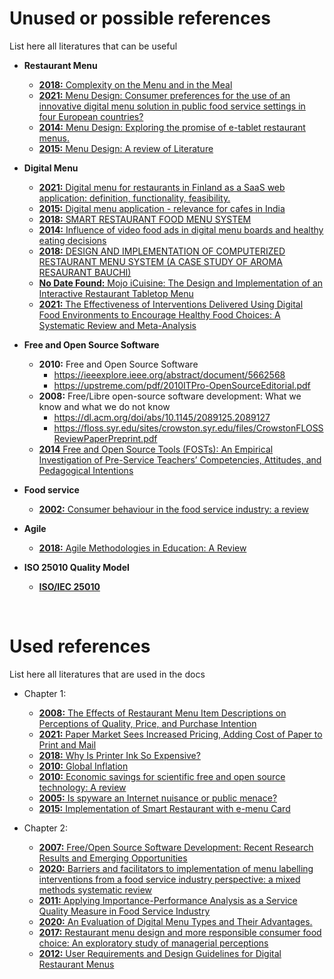 # Unused or possible references
List here all literatures that can be useful

* **Restaurant Menu**
   + [**2018:** Complexity on the Menu and in the Meal](https://www.mdpi.com/2304-8158/7/10/158)
   + [**2021:** Menu Design: Consumer preferences for the use of an innovative digital menu solution in public food service settings in four European countries?](https://www.sciencedirect.com/science/article/abs/pii/S095032932100207X)
   + [**2014:** Menu Design: Exploring the promise of e-tablet restaurant menus.](https://www.emerald.com/insight/content/doi/10.1108/IJCHM-01-2013-0039/full/html)
   + [**2015:** Menu Design: A review of Literature](https://www.tandfonline.com/doi/abs/10.1080/15378020.2015.1051428)

* **Digital Menu**
   + [**2021:** Digital menu for restaurants in Finland as a SaaS web application: definition, functionality, feasibility.](https://www.theseus.fi/bitstream/handle/10024/500243/TimurTan2021.pdf?sequence=2)
   + [**2015:** Digital menu application - relevance for cafes in India](http://14.139.111.20:7888/jspui/handle/1/65)
   + [**2018:** SMART RESTAURANT FOOD MENU SYSTEM](https://www.researchgate.net/profile/Jyoti-Morbale/publication/363055312_SMART_RESTAURANT_FOOD_MENU_SYSTEM/links/630c89ffacd814437fe5e492/SMART-RESTAURANT-FOOD-MENU-SYSTEM.pdf)
   + [**2014:** Influence of video food ads in digital menu boards and healthy eating decisions](https://core.ac.uk/download/pdf/38926234.pdf)
   + [**2018:** DESIGN AND IMPLEMENTATION OF COMPUTERIZED RESTAURANT MENU SYSTEM (A CASE STUDY OF AROMA RESAURANT BAUCHI)](https://d1wqtxts1xzle7.cloudfront.net/55779783/Approved_project.pdf?1518425957=&response-content-disposition=inline%3B+filename%3DDESIGN_AND_IMPLEMENTATION_OF_COMPUTERIZE.pdf&Expires=1683476998&Signature=XbVaDPk5e3k3pKcWelknYr6GnemHLiAdkuktoSmSekzbs5dTXILWiHwa-d31KKxUeKnq-7-5CmyksVTz3WCXhS-oZRcZebQgm94YcjIWi~~Jx~3g09plXkcoWQqrAhbl6hWtxgw5oEowdV0UWXKgXwRGDS8PzoAV-~fFTiWRnNOUNcfU6LiSol83hVMjKMD5LYm1W8-KgAp9eMBN2nCr8FGiQZwVeu0YRvrQsQzc943F~gL5exJ10FgdYpKrGAd5sWkoGl6MaeUtHC16VJKce7I2PKCkWzj0ulKrxTQzAKJOv5Z7xWErjs8q4Y-VUABOxEY9DCwsM4GVOy~sqTFmkQ__&Key-Pair-Id=APKAJLOHF5GGSLRBV4ZA)
   + [**No Date Found:** Mojo iCuisine: The Design and Implementation of an Interactive Restaurant Tabletop Menu](https://www.researchgate.net/profile/Ting-Han-Chen/publication/225210685_Mojo_iCuisine_The_Design_and_Implementation_of_an_Interactive_Restaurant_Tabletop_Menu/links/57e29da008ae040ae3c30093/Mojo-iCuisine-The-Design-and-Implementation-of-an-Interactive-Restaurant-Tabletop-Menu.pdf)
   + [**2021:** The Effectiveness of Interventions Delivered Using Digital Food Environments to Encourage Healthy Food Choices: A Systematic Review and Meta-Analysis](https://www.mdpi.com/2072-6643/13/7/2255)

* **Free and Open Source Software**
   + **2010:** Free and Open Source Software
      - https://ieeexplore.ieee.org/abstract/document/5662568
      - https://upstreme.com/pdf/2010ITPro-OpenSourceEditorial.pdf
   + **2008:** Free/Libre open-source software development: What we know and what we do not know
      - https://dl.acm.org/doi/abs/10.1145/2089125.2089127
      - https://floss.syr.edu/sites/crowston.syr.edu/files/CrowstonFLOSSReviewPaperPreprint.pdf
   + [**2014** Free and Open Source Tools (FOSTs): An Empirical Investigation of
   Pre-Service Teachers’ Competencies, Attitudes, and Pedagogical Intentions](https://files.eric.ed.gov/fulltext/EJ1043024.pdf)

* **Food service**
   + [**2002:** Consumer behaviour in the food service industry: a review](https://d1wqtxts1xzle7.cloudfront.net/40838366/Consumer_behaviour_in_the_food_service_industry_a_review-libre.pdf?1450750419=&response-content-disposition=inline%3B+filename%3DConsumer_behaviour_in_the_food_service_i.pdf&Expires=1680327487&Signature=hGaqetCA4xx1n7RzYvAp~89uTAGMQH3CxcMSazMd2A2Uwi23RAEeN2vlyD3wB2mVtRkySjVjjAVK2cejz9nqpKurdMtTfR4zBj89qABTD9yKT9QNkl4L96k1-LnnPc~YJMDc75232tT95RZLLFV6t9R7YnOKzyASJ0g7qsaW7DngQ8qTYyAGOHgA1ytkT2LWW7gpfRmWjv9zHvTKL8UNmmD95hiudkrgXi6KXOTfbxfYuVvj1FGYATji17rl6n8VgBzdUeEr5Om1PdkZBiHkUqCL5Gd0g3uIBIGznTgZ1kfCAmGeAm9g2d149ff6i1JEJ~~2xzgEL5oeT8xlTHiRaA__&Key-Pair-Id=APKAJLOHF5GGSLRBV4ZA)

* **Agile**
   + [**2018:** Agile Methodologies in Education: A Review](https://www.researchgate.net/profile/Pasquale-Salza/publication/328516721_Agile_Methodologies_in_Education_A_Review_Bringing_Methodologies_from_Industry_to_the_Classroom/links/5c06482292851c6ca1fc6655/Agile-Methodologies-in-Education-A-Review-Bringing-Methodologies-from-Industry-to-the-Classroom.pdf)

* **ISO 25010 Quality Model**
   + [**ISO/IEC 25010**](https://iso25000.com/index.php/en/iso-25000-standards/iso-25010)

<br>

# Used references
List here all literatures that are used in the docs

* Chapter 1:
   + [**2008:** The Effects of Restaurant Menu Item Descriptions on Perceptions of Quality, Price,
   and Purchase Intention](https://www.tandfonline.com/doi/pdf/10.1080/15378020802519850)
   + [**2021:** Paper Market Sees Increased Pricing, Adding Cost of Paper to Print and Mail](https://pcigroup.com/paper-market-sees-increased-pricing-adding-paper-costs-to-print-and-mail/)
   + [**2018:** Why Is Printer Ink So Expensive?](https://www.consumerreports.org/printers/why-is-printer-ink-so-expensive-a2101590645/#:~:text=%22Ink%20companies%20spend%20a%20lot,where%20the%20price%20comes%20in.)
   + [**2010:** Global Inflation](https://www.econstor.eu/bitstream/10419/70524/1/585159815.pdf)
   + [**2010:** Economic savings for scientific free and open source technology: A review](https://reader.elsevier.com/reader/sd/pii/S2468067220300481?token=6A6662E8B9F48FCB1A967C47F36B132D581711E18D2016231305406C4FAA4BDADC5E0CF1D2E81E993F6DA18877CE09D5&originRegion=eu-west-1&originCreation=20230303043451)
   + [**2005:** Is spyware an Internet nuisance or public menace?](https://www.researchgate.net/profile/Qing-Hu-10/publication/220422980_Is_Spyware_an_Internet_Nuisance_or_Public_Menace/links/00b7d52150cc23ca6f000000/Is-Spyware-an-Internet-Nuisance-or-Public-Menace.pdf)
   + [**2015:** Implementation of Smart Restaurant with e-menu Card](http://www.kresttechnology.com/krest-academic-projects/krest-major-projects/ECE/BTech%20%20Major%20ECE%20EMBEDDED%202016-17/Btech%20ECE%20Embedded%20Major%20BP%202016-17/18.%20Implementation%20Of%20Smart%20Restaurant%20With%20E-Menu%20Card.pdf)

* Chapter 2:
   + [**2007:** Free/Open Source Software Development: Recent Research Results and Emerging
   Opportunities](https://www.ics.uci.edu/~wscacchi/Presentations/ESEC-FSE07/ESEC-FSE07-Scacchi-Paper.pdf)
   + [**2020:** Barriers and facilitators to implementation of menu labelling interventions from a food service industry perspective: a mixed methods systematic review](https://link.springer.com/article/10.1186/s12966-020-00948-1#citeas)
   + [**2011:** Applying Importance-Performance Analysis as a Service Quality Measure in Food Service Industry](http://dx.doi.org/10.4067/S0718-27242011000300008)
   + [**2020:** An Evaluation of Digital Menu Types and Their Advantages.](https://www.researchgate.net/profile/Esra-Sahin-11/publication/348084076_An_Evaluation_of_Digital_Menu_Types_and_Their_Advantages/links/5ffadd4b92851c13fe003edd/An-Evaluation-of-Digital-Menu-Types-and-Their-Advantages.pdf)
   + [**2017:** Restaurant menu design and more responsible consumer food choice: An exploratory study of managerial perceptions](http://eprints.bournemouth.ac.uk/26621/3/R1.pdf)
   + [**2012:** User Requirements and Design Guidelines for Digital Restaurant Menus](https://umtl.cs.uni-saarland.de/paper_preprints/paper_user_requirements_and_design_guidelines.pdf)


